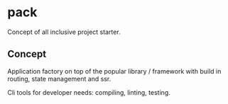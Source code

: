 # pack
Concept of all inclusive project starter.

## Concept
Application factory on top of the popular library / framework with build in routing, state management and ssr.

Cli tools for developer needs: compiling, linting, testing.
